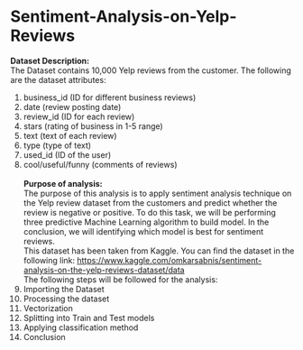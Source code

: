 # Sentiment-Analysis-on-Yelp-Reviews

<strong>Dataset Description:</strong></br>
The Dataset contains 10,000 Yelp reviews from the customer. The following are the dataset attributes:</br>
1. business_id (ID for different business reviews)</br>
2. date (review posting date)</br>
3. review_id (ID for each review)</br>
4. stars (rating of business in 1-5 range)</br>
5. text (text of each review)</br>
6. type (type of text)</br>
7. used_id (ID of the user)</br>
8. cool/useful/funny (comments of reviews)</br></br>
<strong>Purpose of analysis:</strong></br>
The purpose of this analysis is to apply sentiment analysis technique on the Yelp review dataset from the customers and predict whether the review is negative or positive. To do this task, we will be performing three predictive Machine Learning algorithm to build model. In the conclusion, we will identifying which model is best for sentiment reviews.</br>
This dataset has been taken from Kaggle. You can find the dataset in the following link: https://www.kaggle.com/omkarsabnis/sentiment-analysis-on-the-yelp-reviews-dataset/data </br>
The following steps will be followed for the analysis:</br>
1. Importing the Dataset</br>
2. Processing the dataset</br>
3. Vectorization</br>
4. Splitting into Train and Test models</br>
5. Applying classification method</br>
6. Conclusion</br>

